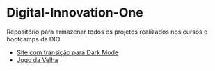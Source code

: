 # Digital-Innovation-One

Repositório para armazenar todos os projetos realizados nos cursos e bootcamps da DIO.

- [Site com transição para Dark Mode](https://github.com/EduardoHoths/Digital-Innovation-One/tree/main/projeto-dark-mode)
- [Jogo da Velha](https://github.com/EduardoHoths/Digital-Innovation-One/tree/main/projeto-jogo-da-velha)
